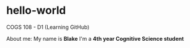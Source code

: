# hello-world
COGS 108 - D1 (Learning GitHub)

About me: 
  My name is __Blake__
  I'm a **4th year Cognitive Science student**
